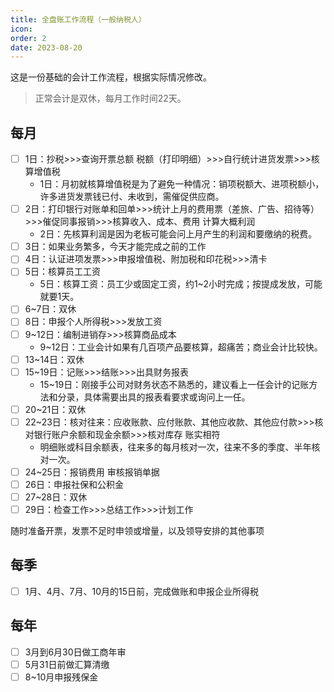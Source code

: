 ```yaml
---
title: 全盘账工作流程（一般纳税人）
icon: 
order: 2
date: 2023-08-20
---
```


这是一份基础的会计工作流程，根据实际情况修改。

> 正常会计是双休，每月工作时间22天。

## 每月




- [ ] 1日：抄税>>>查询开票总额 税额（打印明细）>>>自行统计进货发票>>>核算增值税
    - 1日：月初就核算增值税是为了避免一种情况：销项税额大、进项税额小，许多进货发票钱已付、未收到，需催促供应商。
- [ ] 2日：打印银行对账单和回单>>>统计上月的费用票（差旅、广告、招待等）>>>催促同事报销>>>核算收入、成本、费用 计算大概利润
    - 2日：先核算利润是因为老板可能会问上月产生的利润和要缴纳的税费。
- [ ] 3日：如果业务繁多，今天才能完成之前的工作
- [ ] 4日：认证进项发票>>>申报增值税、附加税和印花税>>>清卡
- [ ] 5日：核算员工工资
    - 5日：核算工资：员工少或固定工资，约1~2小时完成；按提成发放，可能就要1天。
- [ ] 6~7日：双休
- [ ] 8日：申报个人所得税>>>发放工资
- [ ] 9~12日：编制进销存>>>核算商品成本
    - 9~12日：工业会计如果有几百项产品要核算，超痛苦；商业会计比较快。
- [ ] 13~14日：双休
- [ ] 15~19日：记账>>>结账>>>出具财务报表
    - 15~19日：刚接手公司对财务状态不熟悉的，建议看上一任会计的记账方法和分录，具体需要出具的报表看要求或询问上一任。
- [ ] 20~21日：双休
- [ ] 22~23日：核对往来：应收账款、应付账款、其他应收款、其他应付款>>>核对银行账户余额和现金余额>>>核对库存 账实相符
    - 明细账或科目余额表，往来多的每月核对一次，往来不多的季度、半年核对一次。
- [ ] 24~25日：报销费用 审核报销单据
- [ ] 26日：申报社保和公积金
- [ ] 27~28日：双休
- [ ] 29日：检查工作>>>总结工作>>>计划工作

随时准备开票，发票不足时申领或增量，以及领导安排的其他事项

## 每季

- [ ] 1月、4月、7月、10月的15日前，完成做账和申报企业所得税

## 每年

- [ ] 3月到6月30日做工商年审
- [ ] 5月31日前做汇算清缴
- [ ] 8~10月申报残保金
